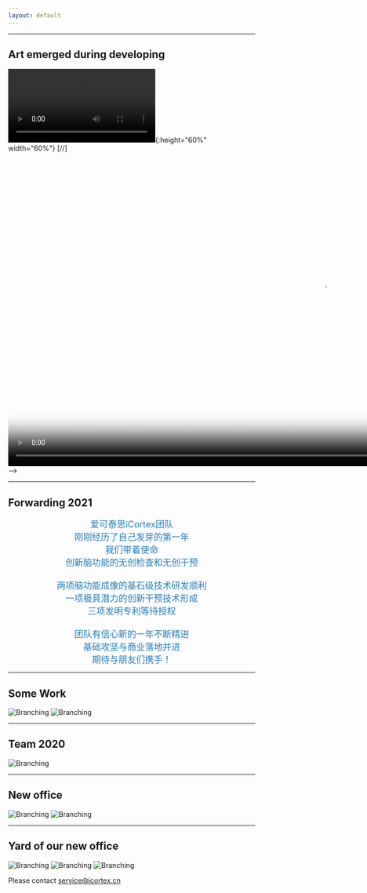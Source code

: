 ```yaml
---
layout: default
---
```


* * *

## Art emerged during developing

![](https://lwillbegates.github.io/images/art1.mp4){:height="60%" width="60%"}
[//]<video height="640" preload autoplay loop poster="https://lwillbegates.github.io/images/art1_moment.jpg">
[//]<source src="https://lwillbegates.github.io/images/art1.mp4" type="video/mp4">
[//]</video>
-->

* * *

## Forwarding 2021
<span style="display:block;text-align:center;font-size:18px;color:#267CB9;"> 爱可泰思iCortex团队<br>刚刚经历了自己发芽的第一年<br>我们带着使命<br>创新脑功能的无创检查和无创干预<br><br>两项脑功能成像的基石级技术研发顺利<br>一项极具潜力的创新干预技术形成<br>三项发明专利等待授权<br><br>团队有信心新的一年不断精进<br>基础攻坚与商业落地并进<br>期待与朋友们携手！ </span>


* * *

## Some Work


![Branching](https://lwillbegates.github.io/images/work1.png)
![Branching](https://lwillbegates.github.io/images/work2.png)

* * *

## Team 2020


![Branching](https://lwillbegates.github.io/images/team1.png)

* * *

## New office


![Branching](https://lwillbegates.github.io/images/office1_1.png)
![Branching](https://lwillbegates.github.io/images/office1_2.jpg)

* * *

## Yard of our new office


![Branching](https://lwillbegates.github.io/images/envr1_1.jpg)
![Branching](https://lwillbegates.github.io/images/envr1_2.jpg)
![Branching](https://lwillbegates.github.io/images/envr1_3.jpg)

Please contact service@icortex.cn

